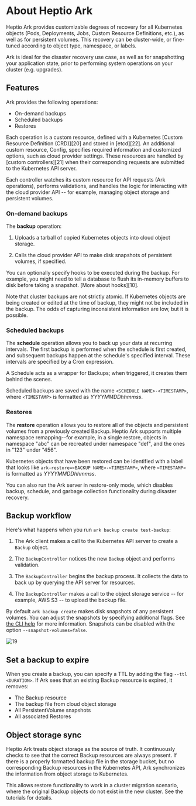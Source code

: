 # About Heptio Ark

Heptio Ark provides customizable degrees of recovery for all Kubernetes objects (Pods, Deployments, Jobs, Custom Resource Definitions, etc.), as well as for persistent volumes. This recovery can be cluster-wide, or fine-tuned according to object type, namespace, or labels.

Ark is ideal for the disaster recovery use case, as well as for snapshotting your application state, prior to performing system operations on your cluster (e.g. upgrades).

## Features

Ark provides the following operations:

* On-demand backups
* Scheduled backups
* Restores

Each operation is a custom resource, defined with a Kubernetes [Custom Resource Definition (CRD)][20] and stored in [etcd][22]. An additional custom resource, Config, specifies required information and customized options, such as cloud provider settings. These resources are handled by [custom controllers][21] when their corresponding requests are submitted to the Kubernetes API server.

Each controller watches its custom resource for API requests (Ark operations), performs validations, and handles the logic for interacting with the cloud provider API -- for example, managing object storage and persistent volumes.

### On-demand backups

The **backup** operation:

1. Uploads a tarball of copied Kubernetes objects into cloud object storage.

1. Calls the cloud provider API to make disk snapshots of persistent volumes, if specified.

You can optionally specify hooks to be executed during the backup. For example, you might
need to tell a database to flush its in-memory buffers to disk before taking a snapshot. [More about hooks][10].

Note that cluster backups are not strictly atomic. If Kubernetes objects are being created or edited at the time of backup, they might not be included in the backup. The odds of capturing inconsistent information are low, but it is possible.

### Scheduled backups

The **schedule** operation allows you to back up your data at recurring intervals. The first backup is performed when the schedule is first created, and subsequent backups happen at the schedule's specified interval. These intervals are specified by a Cron expression.

A Schedule acts as a wrapper for Backups; when triggered, it creates them behind the scenes.

Scheduled backups are saved with the name `<SCHEDULE NAME>-<TIMESTAMP>`, where `<TIMESTAMP>` is formatted as *YYYYMMDDhhmmss*.

### Restores

The **restore** operation allows you to restore all of the objects and persistent volumes from a previously created Backup. Heptio Ark supports multiple namespace remapping--for example, in a single restore, objects in namespace "abc" can be recreated under namespace "def", and the ones in "123" under "456".

Kubernetes objects that have been restored can be identified with a label that looks like `ark-restore=<BACKUP NAME>-<TIMESTAMP>`, where `<TIMESTAMP>` is formatted as *YYYYMMDDhhmmss*.

You can also run the Ark server in restore-only mode, which disables backup, schedule, and garbage collection functionality during disaster recovery.

## Backup workflow

Here's what happens when you run `ark backup create test-backup`:

1. The Ark client makes a call to the Kubernetes API server to create a `Backup` object.

1. The `BackupController` notices the new `Backup` object and performs validation.

1. The `BackupController` begins the backup process. It collects the data to back up by querying the API server for resources.

1. The `BackupController` makes a call to the object storage service -- for example, AWS S3 -- to upload the backup file.

By default `ark backup create` makes disk snapshots of any persistent volumes. You can adjust the snapshots by specifying additional flags. See [the CLI help][30] for more information. Snapshots can be disabled with the option `--snapshot-volumes=false`.

![19]

## Set a backup to expire

When you create a backup, you can specify a TTL by adding the flag `--ttl <DURATION>`. If Ark sees that an existing Backup resource is expired, it removes:

* The Backup resource
* The backup file from cloud object storage
* All PersistentVolume snapshots
* All associated Restores

## Object storage sync

Heptio Ark treats object storage as the source of truth. It continuously checks to see that the correct Backup resources are always present. If there is a properly formatted backup file in the storage bucket, but no corresponding Backup resources in the Kubernetes API, Ark synchronizes the information from object storage to Kubernetes.

This allows restore functionality to work in a cluster migration scenario, where the original Backup objects do not exist in the new cluster. See the tutorials for details.

[19]: /img/backup-process.png
[30]: https://github.com/heptio/ark/blob/master/docs/cli-reference/ark_create_backup.md